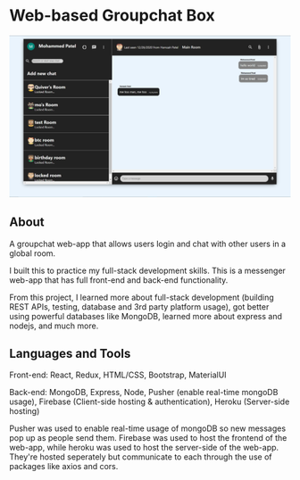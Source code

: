 # Web-based Groupchat Box

![Main Page](chat-frontend/src/imgs/chatbox.JPG)

## About
A groupchat web-app that allows users login and chat with other users in a global room. 

I built this to practice my full-stack development skills. This is a messenger web-app that has full front-end and back-end functionality.

From this project, I learned more about full-stack development (building REST APIs, testing, database and 3rd party platform usage), got better using powerful databases like MongoDB, learned more about express and nodejs, and much more.


## Languages and Tools

Front-end: React, Redux, HTML/CSS, Bootstrap, MaterialUI

Back-end: MongoDB, Express, Node, Pusher (enable real-time mongoDB usage), Firebase (Client-side hosting & authentication), Heroku (Server-side hosting)

Pusher was used to enable real-time usage of mongoDB so new messages pop up as people send them. Firebase was used to host the frontend of the web-app, while heroku was used to host the server-side of the web-app. They're hosted seperately but communicate to each through the use of packages like axios and cors. 

